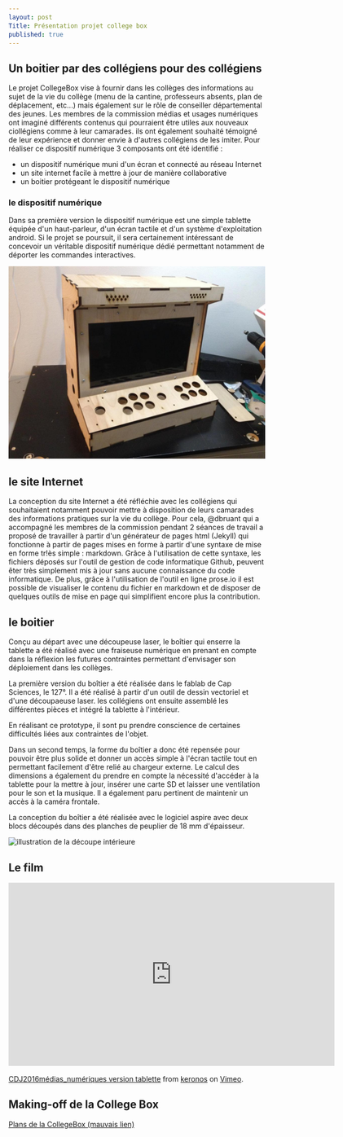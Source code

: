 ```yaml
---
layout: post
Title: Présentation projet college box
published: true
---
```


## Un boitier par des collégiens pour des collégiens

Le projet CollegeBox vise à fournir dans les collèges des informations au sujet de la vie du collège (menu de la cantine, professeurs absents, plan de déplacement, etc...) mais également sur le rôle de conseiller départemental des jeunes.
Les membres de la commission médias et usages numériques ont imaginé différents contenus qui pourraient être utiles aux nouveaux ciollégiens comme à leur camarades. ils ont également souhaité témoigné de leur expérience et donner envie à d'autres collégiens de les imiter.
Pour réaliser ce dispositif numérique 3 composants ont été identifié : 
- un dispositif numérique muni d'un écran et connecté au réseau Internet
- un site internet facile à mettre à jour de manière collaborative
- un boitier protégeant le dispositif numérique

### le dispositif numérique

Dans sa première version le dispositif numérique est une simple tablette équipée d'un haut-parleur, d'un écran tactile et d'un système d'exploitation android.
Si le projet se poursuit, il sera certainement intéressant de concevoir un véritable dispositif numérique dédié permettant notamment de déporter les commandes interactives.

![illustration de la tablette](../images/cache_4094894760.JPG)

## le site Internet

La conception du site Internet a été réfléchie avec les collégiens qui souhaitaient notamment pouvoir mettre à disposition de leurs camarades des informations pratiques sur la vie du collège.
Pour cela, @dbruant qui a accompagné les membres de la commission pendant 2 séances de travail a proposé de travailler à partir d'un générateur de pages html (Jekyll) qui fonctionne à partir de pages mises en forme à partir d'une syntaxe de mise en forme tr!ès simple : markdown.
Grâce à l'utilisation de cette syntaxe, les fichiers déposés sur l'outil de gestion de code informatique Github, peuvent êter très simplement mis à jour sans aucune connaissance du code informatique.
De plus, grâce à l'utilisation de l'outil en ligne prose.io il est possible de visualiser le contenu du fichier en markdown et de disposer de quelques outils de mise en page qui simplifient encore plus la contribution.

## le boitier

Conçu au départ avec une découpeuse laser, le boîtier qui enserre la tablette a été réalisé avec une fraiseuse numérique en prenant en compte dans la réflexion les futures contraintes permettant d'envisager son déploiement dans les collèges.

La première version du boîtier a été réalisée dans le fablab de Cap Sciences, le 127°.
Il a été réalisé à partir d'un outil de dessin vectoriel et d'une découpaeuse laser.
les collégiens ont ensuite assemblé les différentes pièces et intégré la tablette à l'intérieur.

En réalisant ce prototype, il sont pu prendre conscience de certaines difficultés liées aux contraintes de l'objet.

Dans un second temps, la forme du boîtier a donc été repensée pour pouvoir être plus solide et donner un accès simple à l'écran tactile tout en permettant facilement d'être relié au chargeur externe. 
Le calcul des dimensions a également du prendre en compte la nécessité d'accéder à la tablette pour la mettre à jour, insérer une carte SD et laisser une ventilation pour le son et la musique. Il a également paru pertinent de maintenir un accès à la caméra frontale.

La conception du boîtier a été réalisée avec le logiciel  aspire avec deux blocs découpés dans des planches de peuplier de 18 mm d'épaisseur.

![illustration de la découpe intérieure]({{site.baseurl}}/images/20160512_191629.jpg) 

## Le film

<iframe src="https://player.vimeo.com/video/167752731" width="640" height="360" frameborder="0" webkitallowfullscreen mozallowfullscreen allowfullscreen></iframe> <p><a href="https://vimeo.com/167752731">CDJ2016m&eacute;dias_num&eacute;riques version tablette</a> from <a href="https://vimeo.com/user866388">keronos</a> on <a href="https://vimeo.com">Vimeo</a>.</p>

## Making-off de la College Box

[Plans de la CollegeBox (mauvais lien)](https://github.com/CGJ33/contenu-college-box)
